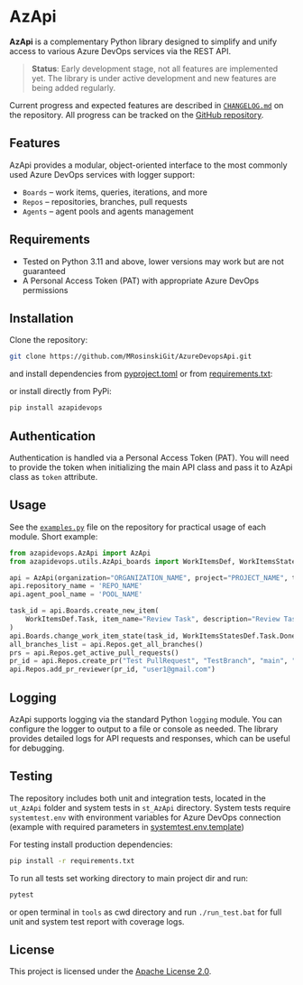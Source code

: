 # AzApi

**AzApi** is a complementary Python library designed to simplify and unify access to various Azure DevOps services via the REST API.

> **Status**: Early development stage, not all features are implemented yet. The library is under active development and new features are being added regularly.

Current progress and expected features are described in [`CHANGELOG.md`](CHANGELOG.md) on the repository.
All progress can be tracked on the [GitHub repository](https://github.com/MRosinskiGit/AzureDevopsApi).

## Features

AzApi provides a modular, object-oriented interface to the most commonly used Azure DevOps services with logger support:

- `Boards` – work items, queries, iterations, and more
- `Repos` – repositories, branches, pull requests
- `Agents` – agent pools and agents management

## Requirements

- Tested on Python 3.11 and above, lower versions may work but are not guaranteed
- A Personal Access Token (PAT) with appropriate Azure DevOps permissions

## Installation

Clone the repository:

```bash
git clone https://github.com/MRosinskiGit/AzureDevopsApi.git
```
and install dependencies from [pyproject.toml](pyproject.toml) or from [requirements.txt](requirements.txt):

or install directly from PyPi:

```bash
pip install azapidevops
```
## Authentication

Authentication is handled via a Personal Access Token (PAT). You will need to provide the token when initializing the main API class and pass it to AzApi class as `token` attribute.

## Usage

See the [`examples.py`](examples.py)  file on the repository for practical usage of each module. Short example:

```python
from azapidevops.AzApi import AzApi
from azapidevops.utils.AzApi_boards import WorkItemsDef, WorkItemsStatesDef

api = AzApi(organization="ORGANIZATION_NAME", project="PROJECT_NAME", token="PAT")
api.repository_name = 'REPO_NAME'
api.agent_pool_name = 'POOL_NAME'

task_id = api.Boards.create_new_item(
    WorkItemsDef.Task, item_name="Review Task", description="Review Task for Documentation"
)
api.Boards.change_work_item_state(task_id, WorkItemsStatesDef.Task.Done)
all_branches_list = api.Repos.get_all_branches()
prs = api.Repos.get_active_pull_requests()
pr_id = api.Repos.create_pr("Test PullRequest", "TestBranch", "main", "Testing API Request.")
api.Repos.add_pr_reviewer(pr_id, "user1@gmail.com")

```
## Logging
AzApi supports logging via the standard Python `logging` module. You can configure the logger to output to a file or console as needed. The library provides detailed logs for API requests and responses, which can be useful for debugging.

## Testing

The repository includes both unit and integration tests, located in the `ut_AzApi` folder and system tests in `st_AzApi` directory. System tests require `systemtest.env` with environment variables for Azure DevOps connection (example with required parameters in [systemtest.env.template](tests/st_AzApi/systemtest.env.template))

For testing install production dependencies:
```bash
pip install -r requirements.txt
```
To run all tests set working directory to main project dir and run:

```bash
pytest 
```

or open terminal in `tools` as cwd directory and run `./run_test.bat` for full unit and system test report with coverage logs.


## License

This project is licensed under the [Apache License 2.0](LICENSE).
